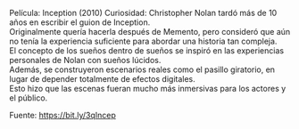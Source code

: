 Película: Inception (2010)
Curiosidad: Christopher Nolan tardó más de 10 años en escribir el guion de Inception.  
Originalmente quería hacerla después de Memento, pero consideró que aún no tenía la experiencia suficiente para abordar una historia tan compleja.  
El concepto de los sueños dentro de sueños se inspiró en las experiencias personales de Nolan con sueños lúcidos.  
Además, se construyeron escenarios reales como el pasillo giratorio, en lugar de depender totalmente de efectos digitales.  
Esto hizo que las escenas fueran mucho más inmersivas para los actores y el público.  

Fuente: https://bit.ly/3qIncep
